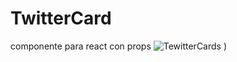 # TwitterCard
componente para react con props 
![TewitterCards](
https://user-images.githubusercontent.com/68760595/128637245-5b0b5b7a-4b9a-4b0d-8b9a-2b5b0b2b2b2b.png
)
)
